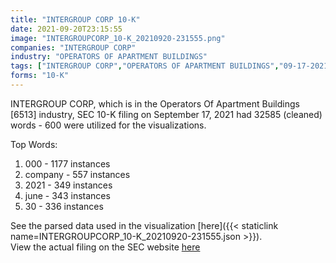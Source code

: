 ```yaml
---
title: "INTERGROUP CORP 10-K"
date: 2021-09-20T23:15:55
image: "INTERGROUPCORP_10-K_20210920-231555.png"
companies: "INTERGROUP CORP"
industry: "OPERATORS OF APARTMENT BUILDINGS"
tags: ["INTERGROUP CORP","OPERATORS OF APARTMENT BUILDINGS","09-17-2021","10-K"]
forms: "10-K"
---
```

INTERGROUP CORP, which is in the Operators Of Apartment Buildings [6513] industry, SEC 10-K filing on September 17, 2021 had 32585 (cleaned) words - 600 were utilized for the visualizations.

Top Words:
1. 000 - 1177 instances
2. company - 557 instances
3. 2021 - 349 instances
4. june - 343 instances
5. 30 - 336 instances


See the parsed data used in the visualization [here]({{< staticlink name=INTERGROUPCORP_10-K_20210920-231555.json >}}).  
View the actual filing on the SEC website [here](https://www.sec.gov/Archives/edgar/data/69422/0001493152-21-022978.txt)
